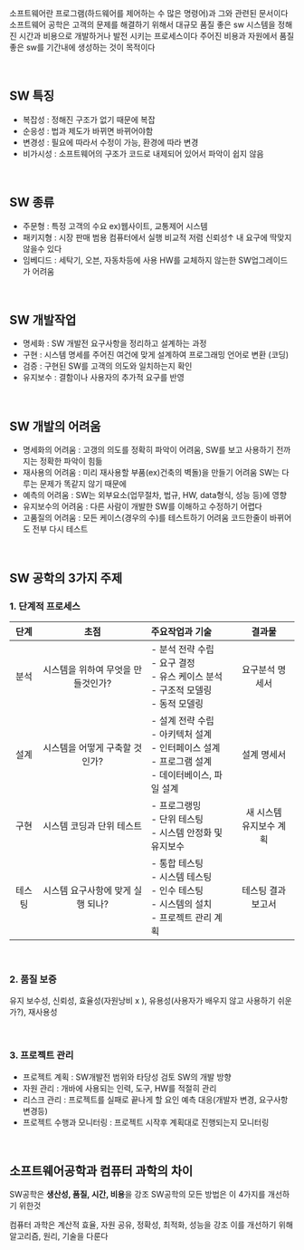 소프트웨어란 프로그램(하드웨어를 제어하는 수 많은 명령어)과 그와 관련된 문서이다
소프트웨어 공학은 고객의 문제를 해결하기 위해서 대규모 품질 좋은 sw 시스템을 정해진 시간과 비용으로 개발하거나 발전 시키는 프로세스이다 주어진 비용과 자원에서 품질 좋은 sw를 기간내에 생성하는 것이 목적이다

&nbsp;

## SW 특징

* 복잡성 : 정해진 구조가 없기 때문에 복잡
* 순응성 : 법과 제도가 바뀌면 바뀌어야함
* 변경성 : 필요에 따라서 수정이 가능, 환경에 따라 변경
* 비가시성 : 소프트웨어의 구조가 코드로 내제되어 있어서 파악이 쉽지 않음

&nbsp;

## SW 종류

* 주문형 : 특정 고객의 수요 ex)웹사이트, 교통제어 시스템
* 패키지형 : 시장 판매 범용 컴퓨터에서 실행 비교적 저렴 신뢰성↑ 내 요구에 딱맞지 않을수 있다
* 임베디드 : 세탁기, 오븐, 자동차등에 사용 HW를 교체하지 않는한 SW업그레이드가 어려움

&nbsp;

## SW 개발작업

*  명세화 : SW 개발전 요구사항을 정리하고 설계하는 과정
* 구현 : 시스템 명세를 주어진 여건에 맞게 설계하여 프로그래밍 언어로 변환 (코딩)
* 검증 : 구현된 SW를 고객의 의도와 일치하는지 확인
* 유지보수 : 결함이나 사용자의 추가적 요구를 반영

&nbsp;

## SW 개발의 어려움

* 명세화의 어려움 : 고갱의 의도를 정확히 파악이 어려움, SW를 보고 사용하기 전까지는 정확한 파악이 힘듦
* 재사용의 어려움 : 미리 재사용할 부품(ex)건축의 벽돌)을 만들기 어려움 SW는 다루는 문제가 똑같지 않기 때문에
* 예측의 어려움 : SW는 외부요소(업무절차, 법규, HW, data형식, 성능 등)에 영향
* 유지보수의 어려움 : 다른 사람이 개발한 SW를 이해하고 수정하기 어렵다
* 고품질의 어려움 : 모든 케이스(경우의 수)를 테스트하기 어려움 코드한줄이 바뀌어도 전부 다시 테스트

&nbsp;

## SW 공학의 3가지 주제

### 1. 단계적 프로세스

|  단계  |                초점                | 주요작업과 기술                                              |            결과물            |
| :----: | :--------------------------------: | :----------------------------------------------------------- | :--------------------------: |
|  분석  | 시스템을 위하여 무엇을 만들것인가? | - 분석 전략 수립<br />- 요구 결정<br />- 유스 케이스 분석<br />- 구조적 모델링<br />- 동적 모델링 |       요구분석 명세서        |
|  설계  |   시스템을 어떻게 구축할 것인가?   | - 설계 전략 수립<br />- 아키텍처 설계<br />- 인터페이스 설계<br />- 프로그램 설계<br />- 데이터베이스, 파일 설계 |         설계 명세서          |
|  구현  |     시스템 코딩과 단위 테스트      | - 프로그랭밍<br />- 단위 테스팅<br />- 시스템 안정화 및 유지보수 | 새 시스템<br />유지보수 계획 |
| 테스팅 | 시스템 요구사항에 맞게 실행 되나?  | - 통합 테스팅<br />- 시스템 테스팅<br />- 인수 테스팅<br />- 시스템의 설치<br />- 프로젝트 관리 계획 |      테스팅 결과 보고서      |

&nbsp;

### 2. 품질 보증

유지 보수성, 신뢰성, 효율성(자원낭비 x ), 유용성(사용자가 배우지 않고 사용하기 쉬운가?), 재사용성

&nbsp;

### 3. 프로젝트 관리

* 프로젝트 계획 : SW개발전 범위와 타당성 검토 SW의 개발 방향
* 자원 관리 : 개바에 사용되는 인력, 도구, HW를 적절히 관리
* 리스크 관리 : 프로젝트를 실패로 끝나게 할 요인 예측 대응(개발자 변경, 요구사항 변경등)
* 프로젝트 수행과 모니터링 : 프로젝트 시작후 계획대로 진행되는지 모니터링

&nbsp;

##  소프트웨어공학과 컴퓨터 과학의 차이

SW공학은 **생산성, 품질, 시간, 비용**을 강조 SW공학의 모든 방법은 이 4가지를 개선하기 위한것

컴퓨터 과학은 계산적 효율, 자원 공유, 정확성, 최적화, 성능을 강조 이를 개선하기 위해 알고리즘, 원리, 기술을 다룬다 

